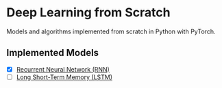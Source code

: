 # Deep Learning from Scratch

Models and algorithms implemented from scratch in Python with PyTorch.

## Implemented Models

- [x] [Recurrent Neural Network (RNN)](models/rnn.py)
- [ ] [Long Short-Term Memory (LSTM)](models/lstm.py)